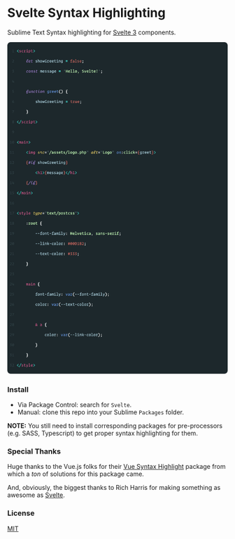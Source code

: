 # Svelte Syntax Highlighting

Sublime Text Syntax highlighting for [Svelte 3](https://svelte.dev/) components.

<img src="media/hello-world.png">

### Install

- Via Package Control: search for `Svelte`.
- Manual: clone this repo into your Sublime `Packages` folder.

**NOTE:** You still need to install corresponding packages for pre-processors (e.g. SASS, Typescript) to get proper syntax highlighting for them.

### Special Thanks

Huge thanks to the Vue.js folks for their [Vue Syntax Highlight](https://github.com/vuejs/vue-syntax-highlight/) package from which a *ton* of solutions for this package came.

And, obviously, the biggest thanks to Rich Harris for making something as awesome as [Svelte](https://svelte.dev/).

### License

[MIT](http://opensource.org/licenses/MIT)
